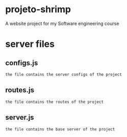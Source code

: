 # projeto-shrimp
A website project for my Software engineering course

# server files
## configs.js
    the file contains the server configs of the project
    

## routes.js
    the file contains the routes of the project

## server.js
    the file contains the base server of the project

